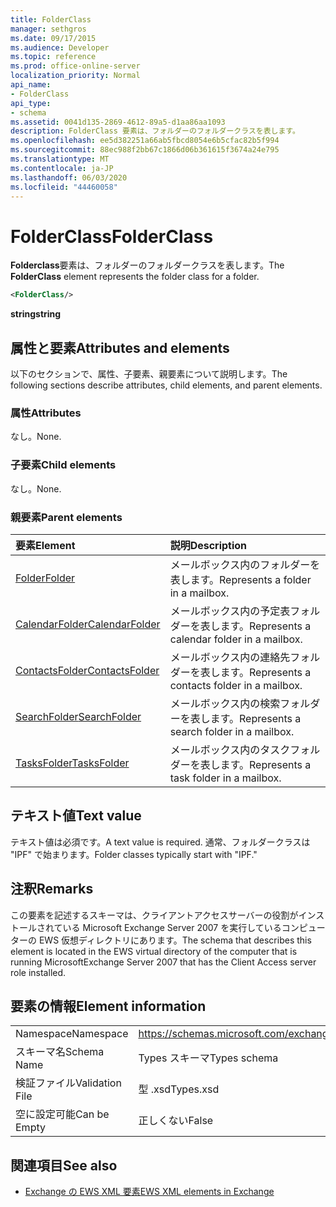 ```yaml
---
title: FolderClass
manager: sethgros
ms.date: 09/17/2015
ms.audience: Developer
ms.topic: reference
ms.prod: office-online-server
localization_priority: Normal
api_name:
- FolderClass
api_type:
- schema
ms.assetid: 0041d135-2869-4612-89a5-d1aa86aa1093
description: FolderClass 要素は、フォルダーのフォルダークラスを表します。
ms.openlocfilehash: ee5d382251a66ab5fbcd8054e6b5cfac82b5f994
ms.sourcegitcommit: 88ec988f2bb67c1866d06b361615f3674a24e795
ms.translationtype: MT
ms.contentlocale: ja-JP
ms.lasthandoff: 06/03/2020
ms.locfileid: "44460058"
---
```

# <a name="folderclass"></a><span data-ttu-id="c9c08-103">FolderClass</span><span class="sxs-lookup"><span data-stu-id="c9c08-103">FolderClass</span></span>

<span data-ttu-id="c9c08-104">**Folderclass**要素は、フォルダーのフォルダークラスを表します。</span><span class="sxs-lookup"><span data-stu-id="c9c08-104">The **FolderClass** element represents the folder class for a folder.</span></span> 
  
```xml
<FolderClass/>
```

 <span data-ttu-id="c9c08-105">**string**</span><span class="sxs-lookup"><span data-stu-id="c9c08-105">**string**</span></span>
## <a name="attributes-and-elements"></a><span data-ttu-id="c9c08-106">属性と要素</span><span class="sxs-lookup"><span data-stu-id="c9c08-106">Attributes and elements</span></span>

<span data-ttu-id="c9c08-107">以下のセクションで、属性、子要素、親要素について説明します。</span><span class="sxs-lookup"><span data-stu-id="c9c08-107">The following sections describe attributes, child elements, and parent elements.</span></span>
  
### <a name="attributes"></a><span data-ttu-id="c9c08-108">属性</span><span class="sxs-lookup"><span data-stu-id="c9c08-108">Attributes</span></span>

<span data-ttu-id="c9c08-109">なし。</span><span class="sxs-lookup"><span data-stu-id="c9c08-109">None.</span></span>
  
### <a name="child-elements"></a><span data-ttu-id="c9c08-110">子要素</span><span class="sxs-lookup"><span data-stu-id="c9c08-110">Child elements</span></span>

<span data-ttu-id="c9c08-111">なし。</span><span class="sxs-lookup"><span data-stu-id="c9c08-111">None.</span></span>
  
### <a name="parent-elements"></a><span data-ttu-id="c9c08-112">親要素</span><span class="sxs-lookup"><span data-stu-id="c9c08-112">Parent elements</span></span>

|<span data-ttu-id="c9c08-113">**要素**</span><span class="sxs-lookup"><span data-stu-id="c9c08-113">**Element**</span></span>|<span data-ttu-id="c9c08-114">**説明**</span><span class="sxs-lookup"><span data-stu-id="c9c08-114">**Description**</span></span>|
|:-----|:-----|
|[<span data-ttu-id="c9c08-115">Folder</span><span class="sxs-lookup"><span data-stu-id="c9c08-115">Folder</span></span>](folder.md) <br/> |<span data-ttu-id="c9c08-116">メールボックス内のフォルダーを表します。</span><span class="sxs-lookup"><span data-stu-id="c9c08-116">Represents a folder in a mailbox.</span></span>  <br/> |
|[<span data-ttu-id="c9c08-117">CalendarFolder</span><span class="sxs-lookup"><span data-stu-id="c9c08-117">CalendarFolder</span></span>](calendarfolder.md) <br/> |<span data-ttu-id="c9c08-118">メールボックス内の予定表フォルダーを表します。</span><span class="sxs-lookup"><span data-stu-id="c9c08-118">Represents a calendar folder in a mailbox.</span></span>  <br/> |
|[<span data-ttu-id="c9c08-119">ContactsFolder</span><span class="sxs-lookup"><span data-stu-id="c9c08-119">ContactsFolder</span></span>](contactsfolder.md) <br/> |<span data-ttu-id="c9c08-120">メールボックス内の連絡先フォルダーを表します。</span><span class="sxs-lookup"><span data-stu-id="c9c08-120">Represents a contacts folder in a mailbox.</span></span>  <br/> |
|[<span data-ttu-id="c9c08-121">SearchFolder</span><span class="sxs-lookup"><span data-stu-id="c9c08-121">SearchFolder</span></span>](searchfolder.md) <br/> |<span data-ttu-id="c9c08-122">メールボックス内の検索フォルダーを表します。</span><span class="sxs-lookup"><span data-stu-id="c9c08-122">Represents a search folder in a mailbox.</span></span>  <br/> |
|[<span data-ttu-id="c9c08-123">TasksFolder</span><span class="sxs-lookup"><span data-stu-id="c9c08-123">TasksFolder</span></span>](tasksfolder.md) <br/> |<span data-ttu-id="c9c08-124">メールボックス内のタスクフォルダーを表します。</span><span class="sxs-lookup"><span data-stu-id="c9c08-124">Represents a task folder in a mailbox.</span></span>  <br/> |
   
## <a name="text-value"></a><span data-ttu-id="c9c08-125">テキスト値</span><span class="sxs-lookup"><span data-stu-id="c9c08-125">Text value</span></span>

<span data-ttu-id="c9c08-126">テキスト値は必須です。</span><span class="sxs-lookup"><span data-stu-id="c9c08-126">A text value is required.</span></span> <span data-ttu-id="c9c08-127">通常、フォルダークラスは "IPF" で始まります。</span><span class="sxs-lookup"><span data-stu-id="c9c08-127">Folder classes typically start with "IPF."</span></span>
  
## <a name="remarks"></a><span data-ttu-id="c9c08-128">注釈</span><span class="sxs-lookup"><span data-stu-id="c9c08-128">Remarks</span></span>

<span data-ttu-id="c9c08-129">この要素を記述するスキーマは、クライアントアクセスサーバーの役割がインストールされている Microsoft Exchange Server 2007 を実行しているコンピューターの EWS 仮想ディレクトリにあります。</span><span class="sxs-lookup"><span data-stu-id="c9c08-129">The schema that describes this element is located in the EWS virtual directory of the computer that is running MicrosoftExchange Server 2007 that has the Client Access server role installed.</span></span>
  
## <a name="element-information"></a><span data-ttu-id="c9c08-130">要素の情報</span><span class="sxs-lookup"><span data-stu-id="c9c08-130">Element information</span></span>

|||
|:-----|:-----|
|<span data-ttu-id="c9c08-131">Namespace</span><span class="sxs-lookup"><span data-stu-id="c9c08-131">Namespace</span></span>  <br/> |https://schemas.microsoft.com/exchange/services/2006/types  <br/> |
|<span data-ttu-id="c9c08-132">スキーマ名</span><span class="sxs-lookup"><span data-stu-id="c9c08-132">Schema Name</span></span>  <br/> |<span data-ttu-id="c9c08-133">Types スキーマ</span><span class="sxs-lookup"><span data-stu-id="c9c08-133">Types schema</span></span>  <br/> |
|<span data-ttu-id="c9c08-134">検証ファイル</span><span class="sxs-lookup"><span data-stu-id="c9c08-134">Validation File</span></span>  <br/> |<span data-ttu-id="c9c08-135">型 .xsd</span><span class="sxs-lookup"><span data-stu-id="c9c08-135">Types.xsd</span></span>  <br/> |
|<span data-ttu-id="c9c08-136">空に設定可能</span><span class="sxs-lookup"><span data-stu-id="c9c08-136">Can be Empty</span></span>  <br/> |<span data-ttu-id="c9c08-137">正しくない</span><span class="sxs-lookup"><span data-stu-id="c9c08-137">False</span></span>  <br/> |
   
## <a name="see-also"></a><span data-ttu-id="c9c08-138">関連項目</span><span class="sxs-lookup"><span data-stu-id="c9c08-138">See also</span></span>



- [<span data-ttu-id="c9c08-139">Exchange の EWS XML 要素</span><span class="sxs-lookup"><span data-stu-id="c9c08-139">EWS XML elements in Exchange</span></span>](ews-xml-elements-in-exchange.md)


